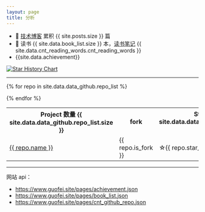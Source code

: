 ```yaml
---
layout: page
title: 分析
---
```





- 🔭 [技术博客](https://www.guofei.site/) 累积 {{ site.posts.size }} 篇
- 📖 读书 {{ site.data.book_list.size }} 本，[读书笔记](https://www.guofei.site/reading/#/) {{ site.data.cnt_reading_words.cnt_reading_words }}
- {{site.data.achievement}}


<object data="https://www.guofei.site/pages/trophy.svg"></object>


[![Star History Chart](https://api.star-history.com/svg?repos=guofei9987/blind_watermark,guofei9987/scikit-opt&type=Date)](https://star-history.com/#guofei9987/blind_watermark&guofei9987/scikit-opt&Date)


------------------

<table>
<tr>
  <th>Project 数量 {{ site.data.data_github.repo_list.size }} </th>
  <th>fork</th>
  <th>Star {{ site.data.data_github.star_cnt }}</th>
  <th>Fork {{ site.data.data_github.fork_cnt }}</th>
  <th>language</th>
  <th>description</th>
</tr>

{% for repo in site.data.data_github.repo_list  %}
<tr>
  <td><a href="{{ repo.url }}">{{ repo.name }}</a></td>
  <td>{{ repo.is_fork }}</td>
  <td>☆{{ repo.star_cnt }}</td>
  <td><img alt="fork:" src="https://www.guofei.site/public/icon/fork.svg">{{ repo.fork_cnt }}</td>
  <td>{{repo.language}}</td>

  <td>{{ repo.description }}</td>
</tr>
{% endfor %}
</table>



-------------------


网站 api：
- https://www.guofei.site/pages/achievement.json
- https://www.guofei.site/pages/book_list.json
- https://www.guofei.site/pages/cnt_github_repo.json


